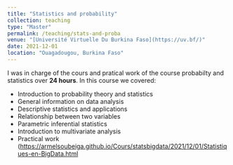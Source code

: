 ```yaml
---
title: "Statistics and probability"
collection: teaching
type: "Master"
permalink: /teaching/stats-and-proba
venue: "[Université Virtuelle Du Burkina Faso](https://uv.bf/)"
date: 2021-12-01
location: "Ouagadougou, Burkina Faso"
---
```


I was in charge of the cours and pratical work of the course probabilty and statistics over **24 hours**. In this course we covered:
* Introduction to probability theory and statistics
* General information on data analysis
* Descriptive statistics and applications
* Relationship between two variables
* Parametric inferential statistics
* Introduction to multivariate analysis 
* Practical work (https://armelsoubeiga.github.io/Cours/statsbigdata/2021/12/01/Statistiques-en-BigData.html
